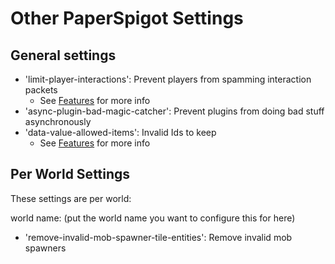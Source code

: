 Other PaperSpigot Settings
===========================

## General settings
- 'limit-player-interactions': Prevent players from spamming interaction packets
  - See [Features](../index.md#Features) for more info
- 'async-plugin-bad-magic-catcher': Prevent plugins from doing bad stuff asynchronously
- 'data-value-allowed-items': Invalid Ids to keep
  - See [Features](../index.md#Features) for more info
  
## Per World Settings
These settings are per world:

world name: (put the world name you want to configure this for here) 
- 'remove-invalid-mob-spawner-tile-entities': Remove invalid mob spawners